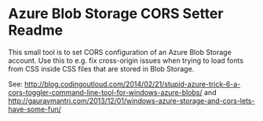 ﻿# Azure Blob Storage CORS Setter Readme



This small tool is to set CORS configuration of an Azure Blob Storage account. Use this to e.g. fix cross-origin issues when trying to load fonts from CSS inside CSS files that are stored in Blob Storage.

See: http://blog.codingoutloud.com/2014/02/21/stupid-azure-trick-6-a-cors-toggler-command-line-tool-for-windows-azure-blobs/ and http://gauravmantri.com/2013/12/01/windows-azure-storage-and-cors-lets-have-some-fun/